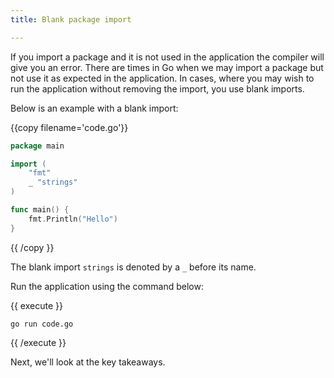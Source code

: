 ```yaml
---
title: Blank package import

---
```



<!--

-->

If you import a package and it is not used in the application the compiler will give you an error. There are times in Go when we may import a package but not use it as expected in the application. In cases, where you may wish to run the application without removing the import, you use blank imports. 

Below is an example with a blank import:

{{copy filename='code.go'}}
```go
package main

import (
	"fmt"
	_ "strings"
)

func main() {
	fmt.Println("Hello")
}
```
{{ /copy }}

The blank import `strings` is denoted by a `_` before its name.

Run the application using the command below:

{{ execute }}
```
go run code.go
```
{{ /execute }}

Next, we'll look at the key takeaways.